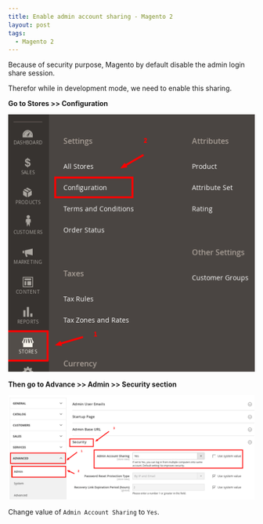 ```yaml
---
title: Enable admin account sharing - Magento 2
layout: post
tags:
  - Magento 2
---
```


Because of security purpose, Magento by default disable the admin login share session.

Therefor while in development mode, we need to enable this sharing.
 
**Go to Stores >> Configuration**

![magento-2-store-configuration](/images/2017/configuration-settings-stores-magento-2-admin.png)

**Then go to Advance >> Admin >> Security section**

![magento-2-store-configuration](/images/2017/configuration-settings-admin-security-magento-2.png)

Change value of `Admin Account Sharing` to `Yes`.

